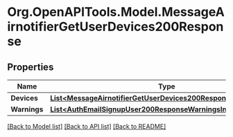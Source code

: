 # Org.OpenAPITools.Model.MessageAirnotifierGetUserDevices200Response

## Properties

Name | Type | Description | Notes
------------ | ------------- | ------------- | -------------
**Devices** | [**List&lt;MessageAirnotifierGetUserDevices200ResponseDevicesInner&gt;**](MessageAirnotifierGetUserDevices200ResponseDevicesInner.md) |  | 
**Warnings** | [**List&lt;AuthEmailSignupUser200ResponseWarningsInner&gt;**](AuthEmailSignupUser200ResponseWarningsInner.md) |  | [optional] 

[[Back to Model list]](../README.md#documentation-for-models) [[Back to API list]](../README.md#documentation-for-api-endpoints) [[Back to README]](../README.md)

